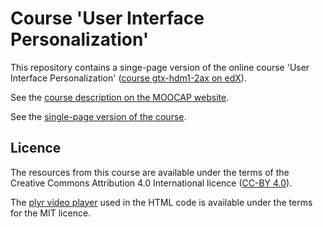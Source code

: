 # Course 'User Interface Personalization'

This repository contains a singe-page version of the online course 'User Interface Personalization' 
([course gtx-hdm1-2ax on edX](https://www.edx.org/course/user-interface-ui-personalization-mitx-hdm1-2ax)).

See the [course description on the MOOCAP website](https://moocap.gpii.eu/?p=762).

See the [single-page version of the course](https://remexlabs.github.io/gtx-hdm1-2ax/).

## Licence

The resources from this course are available under the terms of the 
Creative Commons Attribution 4.0 International licence ([CC-BY 4.0](https://creativecommons.org/licenses/by/4.0/)).

The [plyr video player](https://github.com/sampotts/plyr) 
used in the HTML code is available under the terms for the MIT licence.
